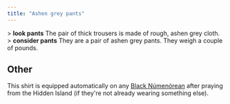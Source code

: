 ```yaml
---
title: "Ashen grey pants"
---
```


\> **look pants**
The pair of thick trousers is made of rough, ashen grey cloth.
\> **consider pants**
They are a pair of ashen grey pants.
They weigh a couple of pounds.

## Other

This shirt is equipped automatically on any [Black
Númenórean](Black_Númenórean "wikilink") after praying from the Hidden
Island (if they're not already wearing something else).